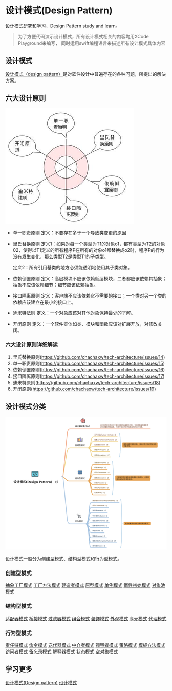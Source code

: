 # 设计模式(Design Pattern)

设计模式研究和学习，Design Pattern study and learn。

> 为了方便代码演示设计模式，所有设计模式相关的内容均用XCode Playground来编写，
> 同时运用swift编程语言来描述所有设计模式具体内容

## 设计模式

[设计模式（design pattern）](https://zh.wikipedia.org/wiki/设计模式_(计算机))是对软件设计中普遍存在的各种问题，所提出的解決方案。

## 六大设计原则

![六大设计原则](images/2012110233.jpg)

* 单一职责原则
  定义：不要存在多于一个导致类变更的原因

* 里氏替换原则
  定义1：如果对每一个类型为T1的对象o1，都有类型为T2的对象02，使得以T1定义的所有程序P在所有的对象o1都替换成o2时，程序P的行为没有发生变化，那么类型T2是类型T1的子类型。
  
  定义2：所有引用基类的地方必须能透明地使用其子类对象。

* 依赖倒置原则
  定义：高层模块不应该依赖低层模块，二者都应该依赖其抽象；抽象不应该依赖细节；细节应该依赖抽象。

* 接口隔离原则
  定义：客户端不应该依赖它不需要的接口；一个类对另一个类的依赖应该建立在最小的接口上。

* 迪米特法则
  定义：一个对象应该对其他对象保持最少的了解。

* 开闭原则
  定义：一个软件实体如类、模块和函数应该对扩展开放，对修改关闭。

### 六大设计原则详细解读

1. 里氏替换原则(https://github.com/chachaxw/tech-architecture/issues/14)
2. 单一职责原则(https://github.com/chachaxw/tech-architecture/issues/15)
3. 依赖倒置原则(https://github.com/chachaxw/tech-architecture/issues/16)
4. 接口隔离原则(https://github.com/chachaxw/tech-architecture/issues/17)
5. 迪米特原则(https://github.com/chachaxw/tech-architecture/issues/18)
6. 开闭原则(https://github.com/chachaxw/tech-architecture/issues/19)

## 设计模式分类

![设计模式分类](设计模式(Design%20Pattern).png)

设计模式一般分为创建型模式、结构型模式和行为型模式。

### 创建型模式

[抽象工厂模式](https://www.runoob.com/design-pattern/abstract-factory-pattern.html)
[工厂方法模式](https://www.runoob.com/design-pattern/factory-pattern.html)
[建造者模式](https://www.runoob.com/design-pattern/builder-pattern.html)
[原型模式](https://www.runoob.com/design-pattern/prototype-pattern.html)
[单例模式](https://www.runoob.com/design-pattern/singleton-pattern.html)
[惰性初始模式](https://zh.wikipedia.org/wiki/惰性初始模式)
[对象池模式](https://zh.wikipedia.org/wiki/对象池模式)

### 结构型模式

[适配器模式](https://www.runoob.com/design-pattern/adapter-pattern.html)
[桥接模式](https://www.runoob.com/design-pattern/bridge-pattern.html)
[过滤器模式](https://www.runoob.com/design-pattern/filter-pattern.html)
[组合模式](https://www.runoob.com/design-pattern/composite-pattern.html)
[装饰模式](https://www.runoob.com/design-pattern/decorator-pattern.html)
[外观模式](https://www.runoob.com/design-pattern/facade-pattern.html)
[享元模式](https://www.runoob.com/design-pattern/flyweight-pattern.html)
[代理模式](https://www.runoob.com/design-pattern/proxy-pattern.html)

### 行为型模式

[责任链模式](https://www.runoob.com/design-pattern/chain-of-responsibility-pattern.html)
[命令模式](https://www.runoob.com/design-pattern/command-pattern.html)
[迭代器模式](https://www.runoob.com/design-pattern/iterator-pattern.html)
[中介者模式](https://www.runoob.com/design-pattern/mediator-pattern.html)
[观察者模式](https://www.runoob.com/design-pattern/observer-pattern.html)
[策略模式](https://www.runoob.com/design-pattern/strategy-pattern.html)
[模板方法模式](https://www.runoob.com/design-pattern/template-pattern.html)
[访问者模式](https://www.runoob.com/design-pattern/visitor-pattern.html)
[备忘录模式](https://www.runoob.com/design-pattern/memento-pattern.html)
[解释器模式](https://www.runoob.com/design-pattern/interpreter-pattern.html)
[状态模式](https://www.runoob.com/design-pattern/state-pattern.html)
[空对象模式](https://www.runoob.com/design-pattern/null-object-pattern.html)

## 学习更多

[设计模式(Design pattern)](https://www.runoob.com/design-pattern/design-pattern-intro.html)
[设计模式](https://refactoringguru.cn/design-patterns)